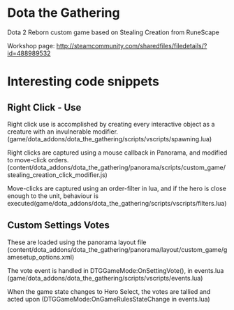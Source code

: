 # Dota the Gathering
Dota 2 Reborn custom game based on Stealing Creation from RuneScape

Workshop page: http://steamcommunity.com/sharedfiles/filedetails/?id=488989532

# Interesting code snippets
## Right Click - Use
Right click use is accomplished by creating every interactive object as a creature with an invulnerable modifier. (game/dota_addons/dota_the_gathering/scripts/vscripts/spawning.lua)  

Right clicks are captured using a mouse callback in Panorama, and modified to move-click orders. (content/dota_addons/dota_the_gathering/panorama/scripts/custom_game/stealing_creation_click_modifier.js)  

Move-clicks are captured using an order-filter in lua, and if the hero is close enough to the unit, behaviour is executed(game/dota_addons/dota_the_gathering/scripts/vscripts/filters.lua)  

## Custom Settings Votes
These are loaded using the panorama layout file (content/dota_addons/dota_the_gathering/panorama/layout/custom_game/gamesetup_options.xml)  

The vote event is handled in DTGGameMode:OnSettingVote(), in events.lua (game/dota_addons/dota_the_gathering/scripts/vscripts/events.lua)  

When the game state changes to Hero Select, the votes are tallied and acted upon (DTGGameMode:OnGameRulesStateChange in events.lua)  